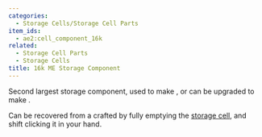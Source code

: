 ```yaml
---
categories:
  - Storage Cells/Storage Cell Parts
item_ids:
  - ae2:cell_component_16k
related:
  - Storage Cell Parts
  - Storage Cells
title: 16k ME Storage Component
---
```


Second largest storage component, used to make <ItemLink
id="item_storage_cell_16k"/>, or can be upgraded to
make <ItemLink id="cell_component_64k"/>.

Can be recovered from a crafted <ItemLink id="item_storage_cell_16k"/> by fully emptying the
[storage cell](../../storage-cells.md), and shift clicking it in your hand.

<RecipeFor id="cell_component_16k" />
